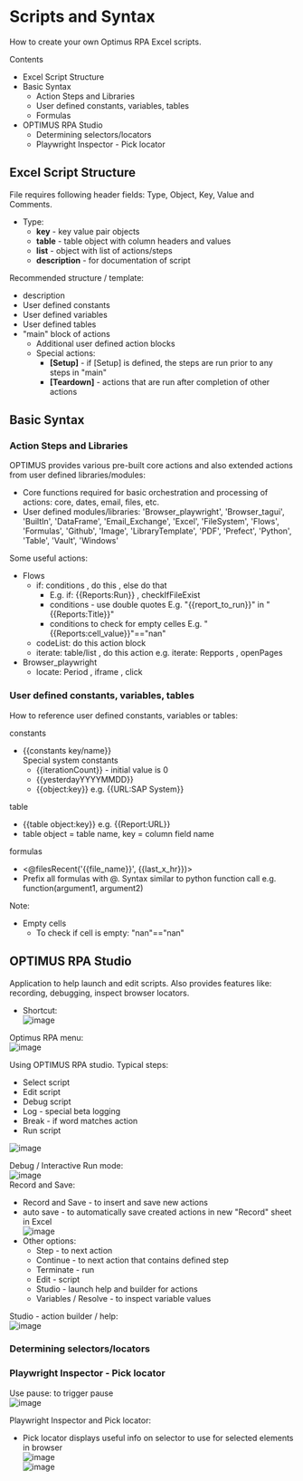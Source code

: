 # Scripts and Syntax
How to create your own Optimus RPA Excel scripts.

Contents  
- Excel Script Structure
- Basic Syntax
  - Action Steps and Libraries
  - User defined constants, variables, tables
  - Formulas
- OPTIMUS RPA Studio
  - Determining selectors/locators
  - Playwright Inspector - Pick locator

## Excel Script Structure
File requires following header fields: Type, Object, Key, Value and Comments.  
- Type:
  - **key**          - key value pair objects
  - **table**        - table object with column headers and values
  - **list**         - object with list of actions/steps
  - **description**  - for documentation of script  

Recommended structure / template:
- description
- User defined constants
- User defined variables
- User defined tables
- "main" block of actions
  - Additional user defined action blocks
  - Special actions:
    - **\[Setup\]** - if \[Setup\] is defined, the steps are run prior to any steps in "main"
    - **\[Teardown\]** - actions that are run after completion of other actions

## Basic Syntax
### Action Steps and Libraries
OPTIMUS provides various pre-built core actions and also extended actions from user defined libraries/modules:
- Core functions required for basic orchestration and processing of actions: core, dates, email, files, etc.
- User defined modules/libraries: 'Browser_playwright', 'Browser_tagui', 'BuiltIn', 'DataFrame', 'Email_Exchange', 'Excel', 'FileSystem', 'Flows', 'Formulas', 'Github', 'Image', 'LibraryTemplate', 'PDF', 'Prefect', 'Python', 'Table', 'Vault', 'Windows'
  
Some useful actions:
- Flows
  - if: conditions , do this , else do that
    - E.g. if: {{Reports:Run}} , checkIfFileExist
    - conditions - use double quotes E.g. "{{report_to_run}}" in "{{Reports:Title}}"
    - conditions to check for empty celles E.g. "{{Reports:cell_value}}"=="nan"
  - codeList: do this action block
  - iterate: table/list , do this action e.g. iterate: Repports , openPages
- Browser_playwright
  - locate: Period , iframe , click  

### User defined constants, variables, tables
How to reference user defined constants, variables or tables:  
  
constants
  - {{constants key/name}}  
  Special system constants
    - {{iterationCount}} - initial value is 0
    - {{yesterdayYYYYMMDD}}
    - {{object:key}}  e.g. {{URL:SAP System}}  
  
table
  - {{table object:key}} e.g. {{Report:URL}}
  - table object = table name, key = column field name    
  
formulas
  - <@filesRecent('{{file_name}}', {{last_x_hr}})>
  - Prefix all formulas with @.  Syntax similar to python function call e.g. function(argument1, argument2)  

Note:
- Empty cells
  - To check if cell is empty: "nan"=="nan"

## OPTIMUS RPA Studio
Application to help launch and edit scripts.  Also provides features like: recording, debugging, inspect browser locators.  
- Shortcut:  
![image](https://github.com/user-attachments/assets/f543b2f4-4608-433a-981a-25421b1d9ff4)  
  
Optimus RPA menu:  
![image](https://github.com/user-attachments/assets/7a07f6fe-7578-4bb5-9be1-0ee015a52a99)
  
Using OPTIMUS RPA studio.  Typical steps:
- Select script
- Edit script
- Debug script
- Log - special beta logging
- Break - if word matches action
- Run script  
  
![image](https://github.com/user-attachments/assets/4e5aafc0-1f29-4735-b9cf-17569953f3c8)
  
Debug / Interactive Run mode:  
![image](https://github.com/user-attachments/assets/e361af82-3b23-420f-a33c-6313e3e5cdf3)  
Record and Save:  
- Record and Save - to insert and save new actions
- auto save - to automatically save created actions in new "Record" sheet in Excel  
![image](https://github.com/user-attachments/assets/1f52ea9d-fecc-4d06-a08a-984fc46228e9)  
- Other options:
  - Step - to next action
  - Continue - to next action that contains defined step
  - Terminate - run
  - Edit - script
  - Studio - launch help and builder for actions
  - Variables / Resolve - to inspect variable values  
  
Studio - action builder / help:  
![image](https://github.com/user-attachments/assets/44263bfa-6930-453c-9e85-ab142426604a)  

### Determining selectors/locators

### Playwright Inspector - Pick locator
Use pause: to trigger pause  
![image](https://github.com/user-attachments/assets/fe98e077-8f88-4165-82c9-1554139df2ed)
  
Playwright Inspector and Pick locator:  
- Pick locator displays useful info on selector to use for selected elements in browser  
![image](https://github.com/user-attachments/assets/f1d067bb-0ad0-466c-a5ce-ac5777940de7)  
![image](https://github.com/user-attachments/assets/24fad317-ff81-44be-8c81-f93beadac4cc)







